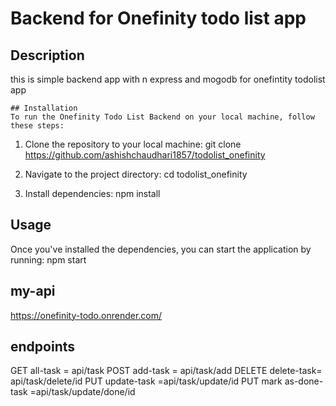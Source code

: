 # Backend for Onefinity   todo list app

## Description 

this is simple backend app with n express and mogodb   for   onefintity todolist app
 
    ## Installation 
    To run the Onefinity Todo List Backend on your local machine, follow these steps:
 1. Clone the repository to your local machine:
    git clone https://github.com/ashishchaudhari1857/todolist_onefinity
    
 3. Navigate to the project directory:
    cd todolist_onefinity   
4. Install dependencies:
    npm install
## Usage
Once you've installed the dependencies, you can start the application by running:
npm start
  
 ## my-api 
 
 https://onefinity-todo.onrender.com/  
 ## endpoints 
  GET   all-task  = api/task 
  POST  add-task  = api/task/add
  DELETE   delete-task= api/task/delete/id
  PUT update-task =api/task/update/id
  PUT   mark as-done-task =api/task/update/done/id
  

     

 
